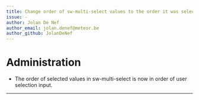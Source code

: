 ```yaml
---
title: Change order of sw-multi-select values to the order it was selected
issue: -
author: Jolan De Nef
author_email: jolan.denef@meteor.be
author_github: JolanDeNef
---
```

# Administration
* The order of selected values in sw-multi-select is now in order of user selection input.
---
